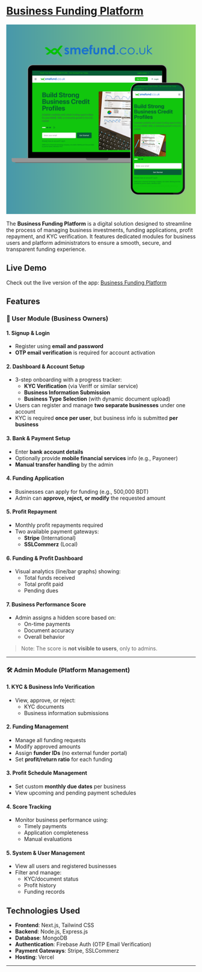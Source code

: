 # [Business Funding Platform](https://smefund.co.uk)
![Dashboard Preview](https://raw.githubusercontent.com/personalUseHossain/SMEFund./refs/heads/main/SMEFund.png)

The **Business Funding Platform** is a digital solution designed to streamline the process of managing business investments, funding applications, profit repayment, and KYC verification. It features dedicated modules for business users and platform administrators to ensure a smooth, secure, and transparent funding experience.

## Live Demo
Check out the live version of the app: [Business Funding Platform](https://smefund.co.uk)

## Features

### 👤 User Module (Business Owners)

#### 1. Signup & Login
- Register using **email and password**
- **OTP email verification** is required for account activation

#### 2. Dashboard & Account Setup
- 3-step onboarding with a progress tracker:
  - **KYC Verification** (via Veriff or similar service)
  - **Business Information Submission**
  - **Business Type Selection** (with dynamic document upload)
- Users can register and manage **two separate businesses** under one account
- KYC is required **once per user**, but business info is submitted **per business**

#### 3. Bank & Payment Setup
- Enter **bank account details**
- Optionally provide **mobile financial services** info (e.g., Payoneer)
- **Manual transfer handling** by the admin

#### 4. Funding Application
- Businesses can apply for funding (e.g., 500,000 BDT)
- Admin can **approve, reject, or modify** the requested amount

#### 5. Profit Repayment
- Monthly profit repayments required
- Two available payment gateways:
  - **Stripe** (International)
  - **SSLCommerz** (Local)

#### 6. Funding & Profit Dashboard
- Visual analytics (line/bar graphs) showing:
  - Total funds received
  - Total profit paid
  - Pending dues

#### 7. Business Performance Score
- Admin assigns a hidden score based on:
  - On-time payments
  - Document accuracy
  - Overall behavior

> Note: The score is **not visible to users**, only to admins.

---

### 🛠️ Admin Module (Platform Management)

#### 1. KYC & Business Info Verification
- View, approve, or reject:
  - KYC documents
  - Business information submissions

#### 2. Funding Management
- Manage all funding requests
- Modify approved amounts
- Assign **funder IDs** (no external funder portal)
- Set **profit/return ratio** for each funding

#### 3. Profit Schedule Management
- Set custom **monthly due dates** per business
- View upcoming and pending payment schedules

#### 4. Score Tracking
- Monitor business performance using:
  - Timely payments
  - Application completeness
  - Manual evaluations

#### 5. System & User Management
- View all users and registered businesses
- Filter and manage:
  - KYC/document status
  - Profit history
  - Funding records

## Technologies Used
- **Frontend**: Next.js, Tailwind CSS
- **Backend**: Node.js, Express.js
- **Database**: MongoDB
- **Authentication**: Firebase Auth (OTP Email Verification)
- **Payment Gateways**: Stripe, SSLCommerz
- **Hosting**: Vercel

---

